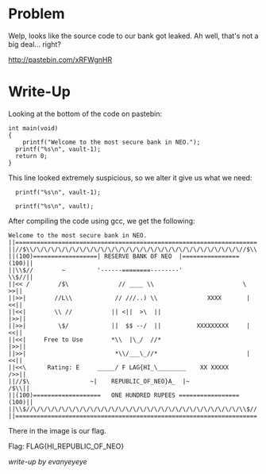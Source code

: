 Problem
===
Welp, looks like the source code to our bank got leaked. Ah well, that's not a big deal... right? 

http://pastebin.com/xRFWgnHR

Write-Up
===
Looking at the bottom of the code on pastebin:
```
int main(void)
{
	printf("Welcome to the most secure bank in NEO.");
  printf("%s\n", vault-1);
  return 0;
}
```

This line looked extremely suspicious, so we alter it give us what we need:
```
  printf("%s\n", vault-1);
```
```
  printf("%s\n", vault);
```

After compiling the code using gcc, we get the following:
```
Welcome to the most secure bank in NEO.
||====================================================================||
||//$\\/\/\/\/\/\/\/\/\/\/\/\/\/\/\/\/\/\/\/\/\/\/\/\/\/\/\/\/\/\//$\\||
||(100)==================| RESERVE BANK OF NEO  |================(100)||
||\\$//        ~         '------========--------'                \\$//||
||<< /        /$\              // ____ \\                         \ >>||
||>>|        //L\\            // ///..) \\              XXXX       |<<||
||<<|        \\ //           || <||  >\  ||                        |>>||
||>>|         \$/            ||  $$ --/  ||          XXXXXXXXX     |<<||
||<<|     Free to Use        *\\  |\_/  //*                        |>>||
||>>|                         *\\/___\_//*                         |<<||
||<<\      Rating: E     _____/ F LAG{HI_\________    XX XXXXX     />>||
||//$\                 ~|    REPUBLIC_OF_NEO}A_  |~               /$\\||
||(100)===================   ONE HUNDRED RUPEES =================(100)||
||\\$//\/\/\/\/\/\/\/\/\/\/\/\/\/\/\/\/\/\/\/\/\/\/\/\/\/\/\/\/\/\\$//||
||====================================================================||
```

There in the image is our flag.

Flag: FLAG{HI_REPUBLIC_OF_NEO}

*write-up by evanyeyeye*
